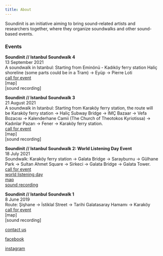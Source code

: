 ```yaml
---
title: About
---
```


<!--<p align="center">
  <img src="/images/world_listening_day_2021_soundwalk.jpg" style="width: 100%; max-width: 1040px; height: auto;" />
</p>
-->

Soundinit is an initiative aiming to bring sound-related artists and researchers together, where they organize soundwalks and other sound-based events.


### Events

 
**Soundinit // Istanbul Soundwalk 4**  
13 September 2021   
A soundwalk in Istanbul: Starting from Eminönü - Kadıköy ferry station Haliç shoreline (some parts could be in a Tram) → Eyüp → Pierre Loti  
[call for event](https://www.facebook.com/events/314247687167721)  
[map]  
[sound recording]


**Soundinit // Istanbul Soundwalk 3**  
21 August 2021  
A soundwalk in Istanbul: Starting from Karaköy ferry station, the route will be Karaköy ferry station → Haliç Subway Bridge → IMÇ Bazaar → Vefa Bozacısı → Kalenderhane Camii (The Church of Theotokos Kyriotissa) → Kadınlar Pazarı → Fener → Karaköy ferry station.  
[call for event](https://www.facebook.com/events/388636376318198)  
[map]  
[sound recording]

**Soundinit // Istanbul Soundwalk 2: World Listening Day Event**  
18 July 2021  
Soundwalk: Karaköy ferry station → Galata Bridge → Sarayburnu → Gülhane Park → Sultan Ahmet Square → Sirkeci → Galata Bridge → Galata Tower.  
[call for event](https://www.facebook.com/events/802173933809500)  
[world listening day](https://www.worldlisteningproject.org/world-listening-day-2021-global-events/)  
[map](https://www.google.com/maps/d/u/0/edit?mid=1BKPERfc-PiHJeKs6MguDSsl5Yoevzq6p&ll=41.01509264968318%2C28.974248199999998&z=15)  
[sound recording](https://soundcloud.com/serkansevilgen/soundinit-world-listening-soundwalk-binaural-18-july-2021)

**Soundinit // Istanbul Soundwalk 1**  
8 June 2019  
Route: Şişhane → İstiklal Street → Tarihi Galatasaray Hamamı → Karaköy  
[call for event](https://www.facebook.com/events/329481291055819/)  
[map]  
[sound recording]

 

[contact us](https://docs.google.com/forms/d/1bR_9Eoz-YTYKCCOFsM8smKg13FTl7b-ajXyIR4db9d0)

[facebook](https://www.facebook.com/soundinit.istanbul) 

[instagram](https://www.instagram.com/sound.init) 




